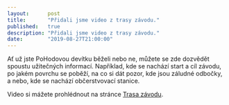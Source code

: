 ```yaml
---
layout:      post
title:       "Přidali jsme video z trasy závodu."
published:   true
description: "Přidali jsme video z trasy závodu."
date:        "2019-08-27T21:00:00"
---
```


Ať už jste PoHodovou devítku běželi nebo ne, můžete se zde dozvědět spoustu užitečných informací. Například, kde se nachází start a cíl závodu, po jakém povrchu se poběží, na co si dát pozor, kde jsou záludné odbočky, a nebo, kde se nachází občerstvovací stanice.

Video si mážete prohlédnout na stránce [Trasa závodu](https://www.pohodovadevitka.cz/trasa-zavodu/).
